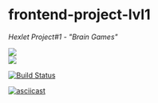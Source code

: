 # frontend-project-lvl1

*Hexlet Project#1 - "Brain Games"*

<a href="https://codeclimate.com/github/andryushque/frontend-project-lvl1/maintainability"><img src="https://api.codeclimate.com/v1/badges/fa00767e55b96730224d/maintainability" /></a> <br>
<a href="https://codeclimate.com/github/andryushque/frontend-project-lvl1/test_coverage"><img src="https://api.codeclimate.com/v1/badges/fa00767e55b96730224d/test_coverage" /></a>

[![Build Status](https://travis-ci.org/andryushque/frontend-project-lvl1.svg?branch=master)](https://travis-ci.org/andryushque/frontend-project-lvl1)

[![asciicast](https://asciinema.org/a/Vqm7LnhdEwwS0MPnk1wuJOt7b.svg)](https://asciinema.org/a/Vqm7LnhdEwwS0MPnk1wuJOt7b)

<script id="asciicast-Vqm7LnhdEwwS0MPnk1wuJOt7b" src="https://asciinema.org/a/Vqm7LnhdEwwS0MPnk1wuJOt7b.js" async></script>
